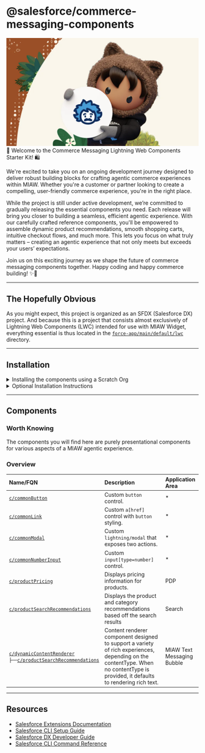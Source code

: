# @salesforce/commerce-messaging-components

![agent-logo](agent-logo.png)
🌟 Welcome to the Commerce Messaging Lightning Web Components Starter Kit! 🛍️

We're excited to take you on an ongoing development journey designed to deliver robust building blocks for crafting agentic commerce experiences within MIAW. Whether you're a customer or partner looking to create a compelling, user-friendly commerce experience, you're in the right place.

While the project is still under active development, we’re committed to gradually releasing the essential components you need. Each release will bring you closer to building a seamless, efficient agentic experience. With our carefully crafted reference components, you'll be empowered to assemble dynamic product recommendations, smooth shopping carts, intuitive checkout flows, and much more. This lets you focus on what truly matters – creating an agentic experience that not only meets but exceeds your users’ expectations.

Join us on this exciting journey as we shape the future of commerce messaging components together. Happy coding and happy commerce building! ✨🚀

---

## The Hopefully Obvious

As you might expect, this project is organized as an SFDX (Salesforce DX) project. And because this is a project that consists almost exclusively of Lightning Web Components (LWC) intended for use with MIAW Widget, everything essential is thus located in the [`force-app/main/default/lwc`](force-app/main/default/lwc) directory.

---

## Installation

<details>
<summary>Installing the components using a Scratch Org</summary>

1.  Set up your environment. Follow the steps in the [Quick Start: Lightning Web Components](https://trailhead.salesforce.com/content/learn/projects/quick-start-lightning-web-components/) Trailhead project. The steps include:

    -   Enable Dev Hub in your Org
    -   Install Salesforce CLI
    -   Install Visual Studio Code
    -   Install the Visual Studio Code Salesforce extensions, including the Lightning Web Components extension

2.  If you haven't already done so, authorize your org:

    ```shell
    sf org login web --alias demo-org --instance-url "{org-login-url}"
    ```

3.  Clone the repositoty `akasipathy/commerce-messaging-lightning-components`:

    ```shell
    git clone https://github.com/akasipathy/commerce-messaging-lightning-components.git
    cd commerce-messaging-lightning-components
    ```

4.  Create a scratch org and provide it with an alias (**commerce-messaging-components** in the command below):

    ```shell
    sf org create scratch -f config/project-scratch-def.json -a commerce-messaging-components
    ```

5.  Push the app to your scratch org:

    ```shell
    sf project deploy start
    ```

6.  Open the scratch org:

    ```shell
    sf org open
    ```

    </details>

<details>
<summary>Optional Installation Instructions</summary>

This repository contains several files that are relevant if you want to integrate modern web development tooling to your Salesforce development processes, or to your continuous integration/continuous deployment processes.

### Code Formatting

[Prettier](https://prettier.io/) is a code formatter used to ensure consistent formatting across your code base. To use Prettier with Visual Studio Code, install [this extension](https://marketplace.visualstudio.com/items?itemName=esbenp.prettier-vscode) from the Visual Studio Code Marketplace. The [.prettierignore](.prettierignore) and [.prettierrc](.prettierrc) files are provided as part of this repository to control the behavior of the Prettier formatter.

### Code Linting

[ESLint](https://eslint.org/) is a popular JavaScript linting tool used to identify stylistic errors and erroneous constructs. To use ESLint with Visual Studio Code, install [this extension](https://marketplace.visualstudio.com/items?itemName=salesforce.salesforcedx-vscode-lwc) from the Visual Studio Code Marketplace. The [.eslintrc.cjs](force-app/main/default/lwc/.eslintrc.cjs) file is provided as part of this repository to control the behavior of the linting process in the context of Lightning Web Components development.

### Pre-Commit Hook

This repository also comes with a [package.json](package.json) file that makes it easy to set up a pre-commit hook that enforces code formatting and linting by running Prettier and ESLint every time you `git commit` changes.

To set up the formatting and linting pre-commit hook:

1. Install [Node.js](https://nodejs.org) if you haven't already done so
2. Run `npm install` in your project's root folder to install the ESLint and Prettier modules (Note: Mac users should verify that Xcode command line tools are installed before running this command.)

Prettier and ESLint will now run automatically every time you commit changes. The commit will fail if linting errors are detected. You can also run the formatting and linting from the command line using the following commands (check out [package.json](package.json) for the full list):

```shell
npm run lint
npm run format
```

</details>

---

## Components

### Worth Knowing

The components you will find here are purely presentational components for various aspects of a MIAW agentic experience.

### Overview

<!-- prettier-ignore -->
| Name/FQN                                                                                           | Description                                                        | Application Area     |
|:---------------------------------------------------------------------------------------------------|:-------------------------------------------------------------------|:-----------------|
| [`c/commonButton`](force-app/main/default/lwc/commonButton)                                       | Custom `button` control.                                           | *                |
| [`c/commonLink`](force-app/main/default/lwc/commonLink)                                           | Custom `a[href]` control with `button` styling.                    | *                |
| [`c/commonModal`](force-app/main/default/lwc/commonModal)                                         | Custom `lightning/modal` that exposes two actions.                 | *                |
| [`c/commonNumberInput`](force-app/main/default/lwc/commonNumberInput)                             | Custom `input[type=number]` control.                               | *                |
| [`c/productPricing`](force-app/main/default/lwc/productPricing)                       | Displays pricing information for products.                         | PDP                |
| [`c/productSearchRecommendations`](force-app/main/default/lwc/productSearchRecommendations)                       | Displays the product and category recommendations based off the search results                         | Search                |
| [`c/dynamicContentRenderer`](force-app/main/default/lwc/dynamicContentRenderer)<br/>`├──`[`c/productSearchRecommendations`](force-app/main/default/lwc/productSearchRecommendations)<br/> | Content renderer component designed to support a variety of rich experiences, depending on the contentType. When no contentType is provided, it defaults to rendering rich text.                         | MIAW Text Messaging Bubble                     |

---

## Resources

-   [Salesforce Extensions Documentation](https://developer.salesforce.com/tools/vscode/)
-   [Salesforce CLI Setup Guide](https://developer.salesforce.com/docs/atlas.en-us.sfdx_setup.meta/sfdx_setup/sfdx_setup_intro.htm)
-   [Salesforce DX Developer Guide](https://developer.salesforce.com/docs/atlas.en-us.sfdx_dev.meta/sfdx_dev/sfdx_dev_intro.htm)
-   [Salesforce CLI Command Reference](https://developer.salesforce.com/docs/atlas.en-us.sfdx_cli_reference.meta/sfdx_cli_reference/cli_reference.htm)
